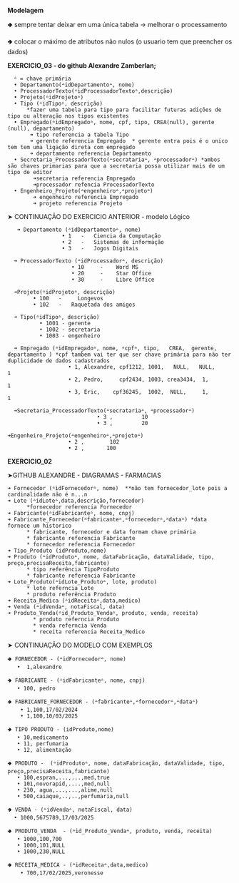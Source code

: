 **Modelagem**

🢂 sempre tentar deixar em uma única tabela -> melhorar o processamento

🢂 colocar o máximo de atributos não nulos (o usuario tem que preencher os dados)
  
**EXERCICIO_03 - do github Alexandre Zamberlan;**
      
      ᐞ = chave primária
      • Departamento(ᐞidDepartamentoᐞ, nome)
      • ProcessadorTexto(ᐞidProcessadorTextoᐞ,descrição)
      • Projeto(ᐞidProjetoᐞ)
      • Tipo (ᐞidTipoᐞ, descrição)
          *fazer uma tabela para tipo para facilitar futuras adiçôes de tipo ou alteração nos tipos existentes
      • Empregado(ᐞidEmpregadoᐞ, nome, cpf, tipo, CREA(null), gerente (null), departamento)  
           ➜ tipo referencia a tabela Tipo
           ➜ gerente referencia Empregado  * gerente entra pois é o unico tem tem uma ligação direta com empregado
           ➜ departamento referencia Departamento
      • Secretaria_ProcessadorTexto(ᐞsecratariaᐞ, ᐞprocessadorᐞ) *ambos são chaves primarias para que a secretaria possa utilizar mais de um tipo de editor
            ➜secretaria referencia Empregado
            ➜processador refencia ProcessadorTexto
      • Engenheiro_Projeto(ᐞengenheiroᐞ,ᐞprojetoᐞ)
            ➜ engenheiro referencia Empregado
            ➜ projeto referencia Projeto

   ➤ CONTINUAÇÃO DO EXERCICIO ANTERIOR - modelo Lógico
   
       ➜ Departamento (ᐞidDepartamentoᐞ, nome)
                     • 1   -   Ciencia da Computação
                     • 2   -   Sistemas de informação
                     • 3   -   Jogos Digitais

      ➜ ProcessadorTexto (ᐞidProcessadorᐞ, descrição)
                        • 10     -    Word MS
                        • 20     -    Star Office
                        • 30     -    Libre Office

      ➜Projeto(ᐞidProjetoᐞ, descrição)
            • 100   -     Longevos
            • 102   -   Raquetada dos amigos

      ➜ Tipo(ᐞidTipoᐞ, descrição)
              • 1001 - gerente
              • 1002 - secretaria
              • 1003 - engenheiro

      ➜ Empregado (ᐞidEmpregadoᐞ, nome, ᐞcpfᐞ, tipo,   CREA,  gerente, departamento ) *cpf tambem vai ter que ser chave primária para não ter duplicidade de dados cadastrados
                       • 1, Alexandre, cpf1212, 1001,   NULL,   NULL,     1
                       • 2, Pedro,     cpf2434, 1003, crea3434,  1,       1
                       • 3, Eric,    cpf36245,  1002,  NULL,     1,       1

      ➜Secretaria_ProcessadorTexto(ᐞsecratariaᐞ, ᐞprocessadorᐞ)
                                • 3 ,         10
                                • 3 ,         20

    ➜Engenheiro_Projeto(ᐞengenheiroᐞ,ᐞprojetoᐞ)
                       • 2 ,        102
                       • 2 ,       100


**EXERCICIO_02**

 ➤GITHUB ALEXANDRE - DIAGRAMAS - FARMACIAS
 
    ➜ Fornecedor (ᐞidFornecedorᐞ, nome)  **não tem fornecedor_lote pois a cardinalidade não é n...n
    ➜ Lote (ᐞidLoteᐞ,data,descrição,fornecedor)
          *fornecedor referencia Fornecedor
    ➜ Fabricante(ᐞidFabricanteᐞ, nome, cnpj)
    ➜ Fabricante_Fornecedor(ᐞfabricanteᐞ,ᐞfornecedorᐞ,ᐞdataᐞ) *data fornece um historico
          * fabricante, fornecedor e data formam chave primária
          * fabricante referencia Fabricante 
          * fornecedor referencia Fornecedor
    ➜ Tipo_Produto (idProduto,nome)
    ➜ Produto (ᐞidProdutoᐞ, nome, dataFabricação, dataValidade, tipo, preço,precisaReceita,fabricante)    
          * tipo referência TipoProduto
          * fabricante referencia Fabricante
    ➜ Lote_Produto(ᐞidLote_Produtoᐞ, lote, produto)
          * lote referncia Lote 
          * produto referência Produto
    ➜ Receita_Medica (ᐞidReceitaᐞ,data,medico)
    ➜ Venda (ᐞidVendaᐞ, notaFiscal, data) 
    ➜ Produto_Venda(ᐞid_Produto_Vendaᐞ, produto, venda, receita)
            * produto referncia Produto
            * venda referncia Venda
            * receita referencia Receita_Medico
            
➤ CONTINUAÇÃO DO MODELO COM EXEMPLOS

    🢂 FORNECEDOR - (ᐞidFornecedorᐞ, nome)
       •  1,alexandre

    🢂 FABRICANTE - (ᐞidFabricanteᐞ, nome, cnpj)
       • 100, pedro

    🢂 FABRICANTE_FORNECEDOR - (ᐞfabricanteᐞ,ᐞfornecedorᐞ,ᐞdataᐞ)
        • 1,100,17/02/2024
        • 1,100,10/03/2025

    🢂 TIPO PRODUTO - (idProduto,nome)
       • 10,medicamento
       • 11, perfumaria
       • 12, alimentação

    🢂 PRODUTO -  (ᐞidProdutoᐞ, nome, dataFabricação, dataValidade, tipo, preço,precisaReceita,fabricante) 
       • 100,espran,...,...,med,true
       • 101,novorapid,....,med,null
       • 230, agua,...,...,alime,null
       • 500,caiaque,..,..,perfumaria,null

    🢂 VENDA - (ᐞidVendaᐞ, notaFiscal, data)
      • 1000,5675789,17/03/2025

    🢂 PRODUTO_VENDA  - (ᐞid_Produto_Vendaᐞ, produto, venda, receita)
       • 1000,100,700
       • 1000,101,NULL
       • 1000,230,NULL

    🢂 RECEITA_MEDICA - (ᐞidReceitaᐞ,data,medico)
        • 700,17/02/2025,veronesse


    
